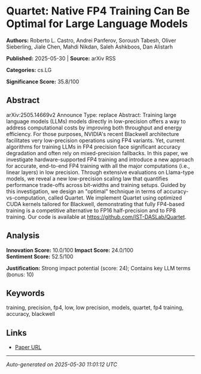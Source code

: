 # Quartet: Native FP4 Training Can Be Optimal for Large Language Models

**Authors:** Roberto L. Castro, Andrei Panferov, Soroush Tabesh, Oliver Sieberling, Jiale Chen, Mahdi Nikdan, Saleh Ashkboos, Dan Alistarh

**Published:** 2025-05-30 | **Source:** arXiv RSS

**Categories:** cs.LG

**Significance Score:** 35.8/100

## Abstract

arXiv:2505.14669v2 Announce Type: replace 
Abstract: Training large language models (LLMs) models directly in low-precision offers a way to address computational costs by improving both throughput and energy efficiency. For those purposes, NVIDIA's recent Blackwell architecture facilitates very low-precision operations using FP4 variants. Yet, current algorithms for training LLMs in FP4 precision face significant accuracy degradation and often rely on mixed-precision fallbacks. In this paper, we investigate hardware-supported FP4 training and introduce a new approach for accurate, end-to-end FP4 training with all the major computations (i.e., linear layers) in low precision. Through extensive evaluations on Llama-type models, we reveal a new low-precision scaling law that quantifies performance trade-offs across bit-widths and training setups. Guided by this investigation, we design an "optimal" technique in terms of accuracy-vs-computation, called Quartet. We implement Quartet using optimized CUDA kernels tailored for Blackwell, demonstrating that fully FP4-based training is a competitive alternative to FP16 half-precision and to FP8 training. Our code is available at https://github.com/IST-DASLab/Quartet.

## Analysis

**Innovation Score:** 10.0/100
**Impact Score:** 24.0/100  
**Sentiment Score:** 52.5/100

**Justification:** Strong impact potential (score: 24); Contains key LLM terms (bonus: 10)

## Keywords

training, precision, fp4, low, low precision, models, quartet, fp4 training, accuracy, blackwell

## Links

- [Paper URL](https://arxiv.org/abs/2505.14669)

---
*Auto-generated on 2025-05-30 11:01:12 UTC*
